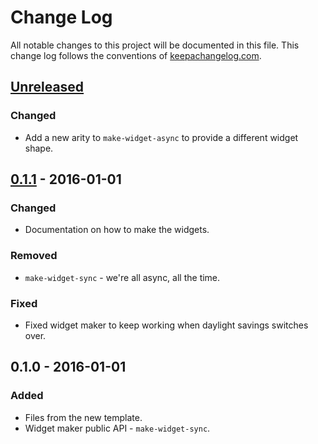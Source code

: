 # Change Log
All notable changes to this project will be documented in this file. This change log follows the conventions of [keepachangelog.com](http://keepachangelog.com/).

## [Unreleased][unreleased]
### Changed
- Add a new arity to `make-widget-async` to provide a different widget shape.

## [0.1.1] - 2016-01-01
### Changed
- Documentation on how to make the widgets.

### Removed
- `make-widget-sync` - we're all async, all the time.

### Fixed
- Fixed widget maker to keep working when daylight savings switches over.

## 0.1.0 - 2016-01-01
### Added
- Files from the new template.
- Widget maker public API - `make-widget-sync`.

[unreleased]: https://github.com/your-name/lumos-sample/compare/0.1.1...HEAD
[0.1.1]: https://github.com/your-name/lumos-sample/compare/0.1.0...0.1.1
